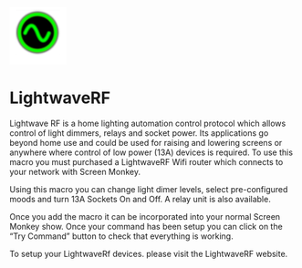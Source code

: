 ![](../../images/lightwaverf.png)
# LightwaveRF

Lightwave RF is a home lighting automation control protocol which allows control of light dimmers, relays and socket power. Its applications go beyond home use and could be used for raising and lowering screens or anywhere where control of low power (13A) devices is required. To use this macro you must purchased a LightwaveRF Wifi router which connects to your network with Screen Monkey.

Using this macro you can change light dimer levels, select pre-configured moods and turn 13A Sockets On and Off. A relay unit is also available.

Once you add the macro it can be incorporated into your normal Screen Monkey show. Once your command has been setup you can click on the “Try Command” button to check that everything is working.

To setup your LightwaveRf devices. please visit the LightwaveRF website.

